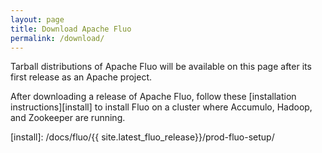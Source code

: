 ```yaml
---
layout: page
title: Download Apache Fluo
permalink: /download/
---
```


Tarball distributions of Apache Fluo will be available on this page after its first release as an Apache project.

After downloading a release of Apache Fluo, follow these [installation instructions][install] to install Fluo on
a cluster where Accumulo, Hadoop, and Zookeeper are running.

[install]: /docs/fluo/{{ site.latest_fluo_release}}/prod-fluo-setup/
